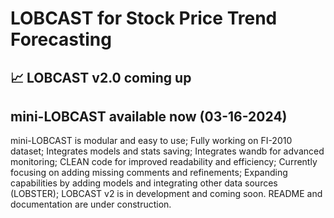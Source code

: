 # LOBCAST for Stock Price Trend Forecasting

## 📈 LOBCAST v2.0 coming up

## mini-LOBCAST available now (03-16-2024)
mini-LOBCAST is modular and easy to use; Fully working on FI-2010 dataset; Integrates models and stats saving; Integrates wandb for advanced monitoring; CLEAN code for improved readability and efficiency; Currently focusing on adding missing comments and refinements; Expanding capabilities by adding models and integrating other data sources (LOBSTER); LOBCAST v2 is in development and coming soon. README and documentation are under construction.


